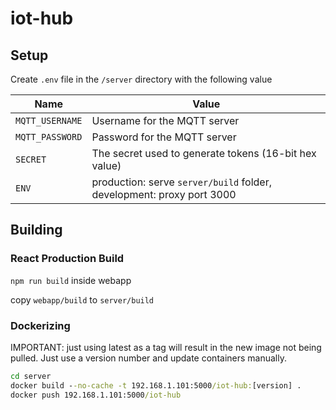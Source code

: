 # iot-hub
 
## Setup
Create `.env` file in the `/server` directory with the following value

| Name | Value |
| --- | --- |
| `MQTT_USERNAME` | Username for the MQTT server |
| `MQTT_PASSWORD` | Password for the MQTT server |
| `SECRET` | The secret used to generate tokens (16-bit hex value) |
| `ENV` | production: serve `server/build` folder, development: proxy port 3000 |

## Building

### React Production Build
`npm run build` inside webapp

copy `webapp/build` to `server/build`

### Dockerizing

IMPORTANT: just using latest as a tag will result in the new image not being pulled. Just use a version number and update containers manually.

```cmd
cd server
docker build --no-cache -t 192.168.1.101:5000/iot-hub:[version] .
docker push 192.168.1.101:5000/iot-hub
```
